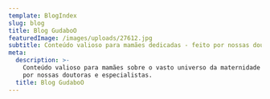 ```yaml
---
template: BlogIndex
slug: blog
title: Blog GudaboO
featuredImage: /images/uploads/27612.jpg
subtitle: Conteúdo valioso para mamães dedicadas - feito por nossas doutoras.
meta:
  description: >-
    Conteúdo valioso para mamães sobre o vasto universo da maternidade - feito
    por nossas doutoras e especialistas.
  title: Blog GudaboO
---
```


